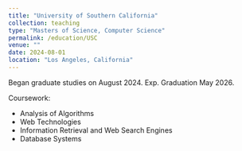 ```yaml
---
title: "University of Southern California"
collection: teaching
type: "Masters of Science, Computer Science"
permalink: /education/USC
venue: ""
date: 2024-08-01
location: "Los Angeles, California"
---
```


Began graduate studies on August 2024. Exp. Graduation May 2026.

Coursework:
- Analysis of Algorithms
- Web Technologies
- Information Retrieval and Web Search Engines
- Database Systems